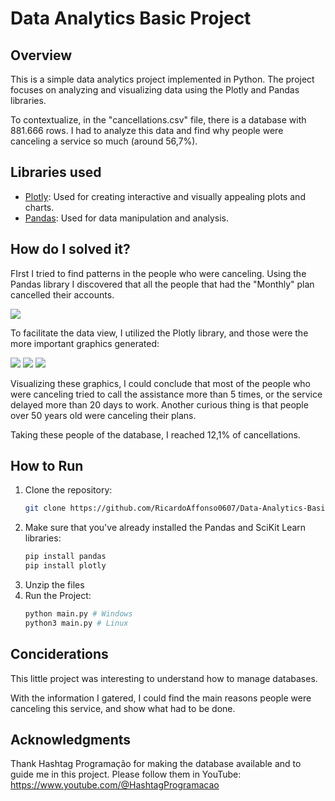 # Data Analytics Basic Project

## Overview
This is a simple data analytics project implemented in Python. The project focuses on analyzing and visualizing data using the Plotly and Pandas libraries.

To contextualize, in the "cancellations.csv" file, there is a database with 881.666 rows. I had to analyze this data and find why people were canceling a service so much (around 56,7%).

## Libraries used
- [Plotly](https://plotly.com/): Used for creating interactive and visually appealing plots and charts.
- [Pandas](https://pandas.pydata.org/): Used for data manipulation and analysis.

## How do I solved it?
FIrst I tried to find patterns in the people who were canceling. Using the Pandas library I discovered that all the people that had the "Monthly" plan cancelled their accounts.

<img src="https://github.com/RicardoAffonso0607/Data-Analytics-Basic-Project/assets/127418054/57fbd782-7911-4d1d-969c-9ac221e20758" />

To facilitate the data view, I utilized the Plotly library, and those were the more important graphics generated:

<img src="https://github.com/RicardoAffonso0607/Data-Analytics-Basic-Project/assets/127418054/b9fd4ba3-db29-4056-b921-c71fb36880b2" />

<img src="https://github.com/RicardoAffonso0607/Data-Analytics-Basic-Project/assets/127418054/04c246f3-fbcc-40bd-8629-088bbf853ef7" />

<img src="https://github.com/RicardoAffonso0607/Data-Analytics-Basic-Project/assets/127418054/d6fc2a1e-8080-4640-8e33-95ec803c44a1" />

Visualizing these graphics, I could conclude that most of the people who were canceling tried to call the assistance more than 5 times, or the service delayed more than 20 days to work. Another curious thing is that people over 50
years old were canceling their plans.

Taking these people of the database, I reached 12,1% of cancellations.

## How to Run

1. Clone the repository:
   ````bash
   git clone https://github.com/RicardoAffonso0607/Data-Analytics-Basic-Project
2. Make sure that you've already installed the Pandas and SciKit Learn libraries:
   ```bash
   pip install pandas
   pip install plotly
3. Unzip the files
4. Run the Project:
   ```bash
   python main.py # Windows
   python3 main.py # Linux

## Conciderations

This little project was interesting to understand how to manage databases.

With the information I gatered, I could find the main reasons people were canceling this service, and show what had to be done.

## Acknowledgments

Thank Hashtag Programação for making the database available and to guide me in this project. Please follow them in YouTube: https://www.youtube.com/@HashtagProgramacao

